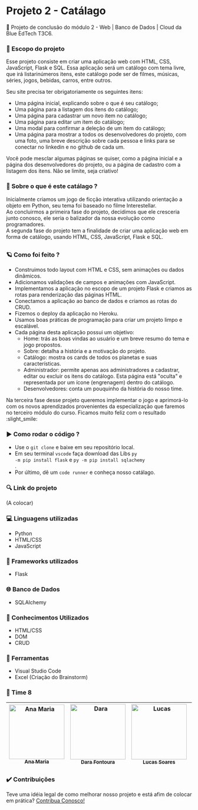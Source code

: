 # Projeto 2 - Catálago 
  💙 Projeto de conclusão do módulo 2 - Web | Banco de Dados | Cloud da Blue EdTech T3C6. 

### :date: Escopo do projeto 
  Esse projeto consiste em criar uma aplicação web com HTML, CSS, JavaScript, Flask e SQL. Essa aplicação será um catálogo com tema livre, que irá listarinúmeros itens, este catálogo pode ser de filmes, músicas, séries, jogos, bebidas,
carros, entre outros.

Seu site precisa ter obrigatoriamente os seguintes itens:
- Uma página inicial, explicando sobre o que é seu catálogo;
- Uma página para a listagem dos itens do catálogo;
- Uma página para cadastrar um novo item no catálogo;
- Uma página para editar um item do catálogo;
- Uma modal para confirmar a deleção de um item do catálogo;
- Uma página para mostrar a todos os desenvolvedores do projeto, com uma foto, uma breve descrição sobre cada pessoa e links para se conectar no linkedin e no github de cada um.

Você pode mesclar algumas páginas se quiser, como a página inicial e a página dos desenvolvedores do projeto, ou a página de cadastro com a listagem dos itens. Não
se limite, seja criativo!

### 🎲 Sobre o que é este catálago ? 
  Inicialmente criamos um jogo de ficção interativa utilizando orientação a objeto em Python, seu tema foi baseado no filme Interestellar. 
  <br>Ao concluirmos a primeira fase do projeto, decidimos que ele cresceria junto conosco, ele seria o balizador da nossa evolução como programadores.
  <br>A segunda fase do projeto tem a finalidade de criar uma aplicação web em forma de catálogo, usando HTML, CSS, JavaScript, Flask e SQL.
##

###  🪐 Como foi feito ?
- Construimos todo layout com HTML e CSS, sem animações ou dados dinâmicos.
- Adicionamos validações de campos e animações com JavaScript.
- Implementamos a aplicação no escopo de um projeto Flask e criamos as rotas para renderização das páginas HTML.
- Conectamos a aplicação ao banco de dados e criamos as rotas do CRUD.
- Fizemos o deploy da aplicação no Heroku.
- Usamos boas práticas de programação para criar um projeto limpo e escalável.
- Cada página desta aplicação possui um objetivo:
    - Home: trás as boas vindas ao usuário e um breve resumo do tema e jogo propostos.
    - Sobre: detalha a história e a motivação do projeto.
    - Catálogo: mostra os cards de todos os planetas e suas características.
    - Administrador: permite apenas aos administradores a cadastrar, editar ou excluir os itens do catálogo. Esta página está "oculta" e representada por um ícone (engrenagem) dentro do catálogo.
    - Desenvolvedores: conta um pouquinho da história do nosso time.
    
Na terceira fase desse projeto queremos implementar o jogo e aprimorá-lo com os novos aprendizados provenientes da especialização que faremos no terceiro módulo do curso.
Ficamos muito feliz com o resultado :slight_smile:

### :arrow_forward: Como rodar o código ?
- Use o <code>git clone</code> e baixe em seu repositório local.
- Em seu terminal <code>vscode</code> faça download das Libs <code>py -m pip install flask</code> e <code>py -m pip install sqlachemy </code>.
- Por último, dê um <code>code runner</code> e conheça nosso catálago.

### :mag: Link do projeto
(A colocar)

### 💻 Linguagens utilizadas
- Python
- HTML/CSS
- JavaScript

### :yarn: Frameworks utilizados
- Flask

### :globe_with_meridians: Banco de Dados 
- SQLAlchemy


### 🧠 Conhecimentos Utilizados
- HTML/CSS
- DOM
- CRUD

### :wrench: Ferramentas
- Visual Studio Code
- Excel (Criação do Brainstorm)

### :large_blue_circle: Time 8 

 | [<img alt="Ana Maria" height="148"  width="150" src="https://avatars.githubusercontent.com/u/78694472?v=4"><br><sub>Ana Maria</sub>](https://github.com/anamsilva1981)| [<img alt="Dara" width="150" src="https://avatars.githubusercontent.com/u/81888608?v=4"><br><sub>Dara Fontoura</sub>](https://github.com/mdar4) | [<img alt="Lucas" width="150" src="https://avatars.githubusercontent.com/u/17258174?v=4"><br><sub>Lucas Soares</sub>](https://github.com/lucasbanksys)| [<img alt="Marla" width="150" src="https://avatars.githubusercontent.com/u/83611980?v=4"><br><sub>Marla Cabral</sub>](https://github.com/marlacabral) | [<img alt="Patrick" height="148" width="150" src="https://avatars.githubusercontent.com/u/85564550?v=4"><br><sub>Patrick Wendeel</sub>](https://github.com/wendeel-lima) |
 | :---: | :---: | :---: | :---: | :---:|
  
### :heavy_check_mark: Contribuições
<p>Teve uma idéia legal de como melhorar nosso projeto e está afim de colocar em prática? <a href="https://github.com/ProjetoFinal-Mod01-Blue/EntreAsEstrelas/pulls">Contribua Conosco!</a></p>

##

